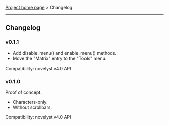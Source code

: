 [Project home page](index) > Changelog

------------------------------------------------------------------------

## Changelog


### v0.1.1 

- Add disable_menu() and enable_menu() methods.
- Move the "Matrix" entry to the "Tools" menu. 

Compatibility: novelyst v4.0 API

### v0.1.0 

Proof of concept. 

- Characters-only.
- Without scrollbars.

Compatibility: novelyst v4.0 API



